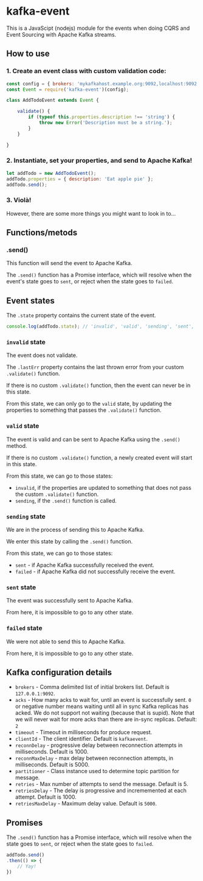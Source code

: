 # kafka-event

This is a JavaScipt (nodejs) module for the events when doing CQRS and Event
Sourcing with Apache Kafka streams.

## How to use

### 1. Create an event class with custom validation code:

```javascript
const config = { brokers: 'mykafkahost.example.org:9092,localhost:9092' };
const Event = require('kafka-event')(config);

class AddTodoEvent extends Event {

	validate() {
		if (typeof this.properties.description !== 'string') {
			throw new Error('Description must be a string.');
		}
	}

}
```

### 2. Instantiate, set your properties, and send to Apache Kafka!

```javascript
let addTodo = new AddTodoEvent();
addTodo.properties = { description: 'Eat apple pie' };
addTodo.send();
```

### 3. Violà!

However, there are some more things you might want to look in to...

## Functions/metods

### .send()

This function will send the event to Apache Kafka.

The `.send()` function has a Promise interface, which will resolve when the
event's state goes to `sent`, or reject when the state goes to `failed`.

## Event states

The `.state` property contains the current state of the event.

```javascript
console.log(addTodo.state); // 'invalid', 'valid', 'sending', 'sent', 'failed'
```

### `invalid` state

The event does not validate.

The `.lastErr` property contains the last thrown error from your custom
`.validate()` function.

If there is no custom `.validate()` function, then the event can never be in
this state.

From this state, we can only go to the `valid` state, by updating the
properties to something that passes the `.validate()` function.

### `valid` state

The event is valid and can be sent to Apache Kafka using the `.send()` method.

If there is no custom `.validate()` function, a newly created event will
start in this state.

From this state, we can go to those states:

* `invalid`, if the properties are updated to something that does not pass
  the custom `.validate()` function.
* `sending`, if the `.send()` function is called.

### `sending` state

We are in the process of sending this to Apache Kafka.

We enter this state by calling the `.send()` function.

From this state, we can go to those states:

* `sent` - if Apache Kafka successfully received the event.
* `failed` - if Apache Kafka did not successfully receive the event.

### `sent` state

The event was successfully sent to Apache Kafka.

From here, it is impossible to go to any other state.

### `failed` state

We were not able to send this to Apache Kafka.

From here, it is impossible to go to any other state.

## Kafka configuration details

* `brokers` - Comma delimited list of initial brokers list.
   Default is `127.0.0.1:9092`.
* `acks` - How many acks to wait for, until an event is successfully sent.
  `0` or negative number means waiting until all in sync Kafka replicas has
  acked. We do not support not waiting (because that is supid). Note that we
  will never wait for more acks than there are in-sync replicas.
  Default: `2`
* `timeout` - Timeout in milliseconds for produce request.
* `clientId` - The client identifier. Default is `kafkaevent`.
* `reconnDelay` - progressive delay between reconnection attempts in
  milliseconds. Default is 1000.
* `reconnMaxDelay` - max delay between reconnection attempts, in milliseconds.
  Default is 5000.
* `partitioner` - Class instance used to determine topic partition for message.
* `retries` - Max number of attempts to send the message. Default is 5.
* `retriesDelay` - The delay is progressive and incrememented at each attempt.
  Default is 1000.
* `retriesMaxDelay` - Maximum delay value. Default is `5000`.

## Promises

The `.send()` function has a Promise interface, which will resolve when the
state goes to `sent`, or reject when the state goes to `failed`.

```javascript
addTodo.send()
.then(() => {
	// Yay!
})
```

